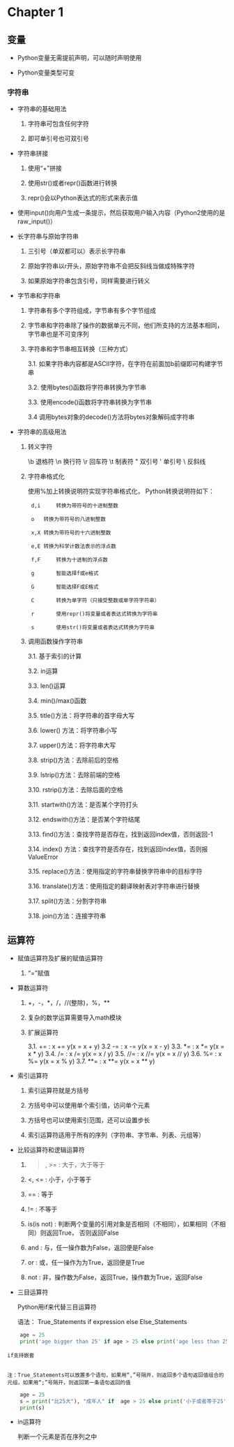 # Chapter 1

## 变量

- Python变量无需提前声明，可以随时声明使用

- Python变量类型可变

### 字符串

- 字符串的基础用法

	1. 字符串可包含任何字符
	
	2. 即可单引号也可双引号	
	

- 字符串拼接

	1. 使用“+”拼接
	
	2. 使用str()或者repr()函数进行转换
	
	3. repr()会以Python表达式的形式来表示值
	
	
- 使用input()向用户生成一条提示，然后获取用户输入内容（Python2使用的是raw_input()）

- 长字符串与原始字符串

	1.  三引号（单双都可以）表示长字符串
	
	2. 原始字符串以r开头，原始字符串不会把反斜线当做成特殊字符
	
	3. 如果原始字符串包含引号，同样需要进行转义

- 字节串和字符串

	1. 字符串有多个字符组成，字节串有多个字节组成
	
	2. 字节串和字符串除了操作的数据单元不同，他们所支持的方法基本相同，字节串也是不可变序列
	
	
	3. 字符串和字节串相互转换（三种方式）
	
		3.1.  如果字符串内容都是ASCII字符，在字符在前面加b前缀即可构建字节串
		
		3.2. 使用bytes()函数将字符串转换为字节串
		
		3.3. 使用encode()函数将字符串转换为字节串
		
		3.4 调用bytes对象的decode()方法将bytes对象解码成字符串
- 字符串的高级用法

	1. 转义字符
	
		\b 退格符
		\n 换行符
		\r 回车符
		\t 制表符
		\" 双引号
		\' 单引号
		\\ 反斜线		
	
	2. 字符串格式化
	
		使用%加上转换说明符实现字符串格式化， Python转换说明符如下：
		
			d,i 	转换为带符号的十进制整数
			
			o  	转换为带符号的八进制整数
			
			x,X	转换为带符号的十六进制整数
			
			e,E	转换为科学计数法表示的浮点数
			
			f,F		转换为十进制的浮点数
			
			g		智能选择f或e格式
			
			G 		智能选择F或E格式
			
			C		转换为单字符（只接受整数或单字符字符串）
			
			r		使用repr()将变量或者表达式转换为字符串
			
			s		使用str()将变量或者表达式转换为字符串
	
	3. 调用函数操作字符串
	
		3.1. 基于索引的计算
		
		3.2. in运算
		
		3.3. len()运算
		
		3.4. min()/max()函数
		
		3.5. title()方法：将字符串的首字母大写
		
		3.6. lower() 方法：将字符串小写
		
		3.7. upper()方法：将字符串大写
		
		3.8. strip()方法：去除前后的空格
		
		3.9. lstrip()方法：去除前端的空格
		
		3.10. rstrip()方法：去除后面的空格
		
		3.11. startwith()方法：是否某个字符打头
		
		3.12. endswith()方法：是否某个字符结尾
		
		3.13. find()方法：查找字符是否存在，找到返回index值，否则返回-1
		
		3.14. index() 方法：查找字符是否存在，找到返回index值，否则报ValueError
		
		3.15. replace()方法：使用指定的字符串替换字符串中的目标字符
		
		3.16. translate()方法：使用指定的翻译映射表对字符串进行替换
		
		3.17. split()方法：分割字符串
		
		3.18. join()方法：连接字符串
		
## 运算符

- 赋值运算符及扩展的赋值运算符

	1. “=”赋值	

- 算数运算符

	1. +，-，*，/，//(整除)，%，**
	
	2. 复杂的数学运算需要导入math模块
	
	3. 扩展运算符
	
		3.1. += : x += y(x = x + y)
		3.2 -= : x -= y(x = x - y)
		3.3. *= : x *= y(x = x * y)
		3.4. /= : x /= y(x = x / y)
		3.5. //= : x //= y(x = x // y)
		3.6. %= : x %= y(x = x % y)
		3.7. **= : x **= y(x = x ** y)

- 索引运算符

	1. 索引运算符就是方括号
	
	2. 方括号中可以使用单个索引值，访问单个元素
	
	3. 方括号也可以使用索引范围，还可以设置步长
	
	4. 索引运算符适用于所有的序列（字符串、字节串、列表、元组等）
	
- 比较运算符和逻辑运算符
	
	1. >, >= : 大于，大于等于
	
	2. <, <= : 小于，小于等于
	
	3. == : 等于
	
	4. != : 不等于
	
	5. is(is not) : 判断两个变量的引用对象是否相同（不相同），如果相同（不相同）则返回True， 否则返回False
	
	6. and : 与，任一操作数为False，返回便是False
	
	7. or : 或，任一操作为为True，返回便是True
	
	8. not : 非，操作数为False，返回True，操作数为True，返回False
	
- 三目运算符

	Python用if来代替三目运算符
	
	语法： True_Statements if expression else Else_Statements
	
```python	
	age = 25
	print('age bigger than 25' if age > 25 else print('age less than 25'))
```

	if支持嵌套
	
	
	注：True_Statements可以放置多个语句，如果用“,”号隔开，则返回多个语句返回值组合的元组，如果用“;”号隔开，则返回第一条语句返回的值
	
```python	
	age = 25
	s = print("比25大"), "成年人" if  age > 25 else print('小于或者等于25')
	print(s)
``` 
	
- in运算符

	判断一个元素是否在序列之中